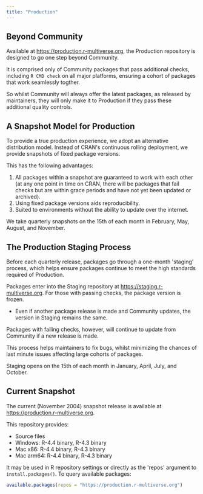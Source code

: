 ```yaml
---
title: "Production"
---
```


## Beyond Community

Available at <https://production.r-multiverse.org>, the Production repository is designed to go one step beyond Community.

It is comprised only of Community packages that pass additional checks, including `R CMD check` on all major platforms, ensuring a cohort of packages that work seamlessly togther.

So whilst Community will always offer the latest packages, as released by maintainers, they will only make it to Production if they pass these additional quality controls.

## A Snapshot Model for Production

To provide a true production experience, we adopt an alternative distribution model.
Instead of CRAN's continuous rolling deployment, we provide snapshots of fixed package versions.

This has the following advantages:

1. All packages within a snapshot are guaranteed to work with each other (at any one point in time on CRAN, there will be packages that fail checks but are within grace periods and have not yet been updated or archived).
2. Using fixed package versions aids reproducibility.
3. Suited to environments without the ability to update over the internet.

We take quarterly snapshots on the 15th of each month in February, May, August, and November.

## The Production Staging Process

Before each quarterly release, packages go through a one-month 'staging' process, which helps ensure packages continue to meet the high standards required of Production.

Packages enter into the Staging repository at <https://staging.r-multiverse.org>.
For those with passing checks, the package version is frozen.

- Even if another package release is made and Community updates, the version in Staging remains the same.

Packages with failing checks, however, will continue to update from Community if a new release is made.

This process helps maintainers to fix bugs, whilst minimizing the chances of last minute issues affecting large cohorts of packages.

Staging opens on the 15th of each month in January, April, July, and October.

## Current Snapshot

The current (November 2004) snapshot release is available at <https://production.r-multiverse.org>.

This repository provides:

- Source files
- Windows: R-4.4 binary, R-4.3 binary
- Mac x86: R-4.4 binary, R-4.3 binary
- Mac arm64: R-4.4 binary, R-4.3 binary

It may be used in R repository settings or directly as the 'repos' argument to `install.packages()`.
To query available packages:

```r
available.packages(repos = "https://production.r-multiverse.org")
```

